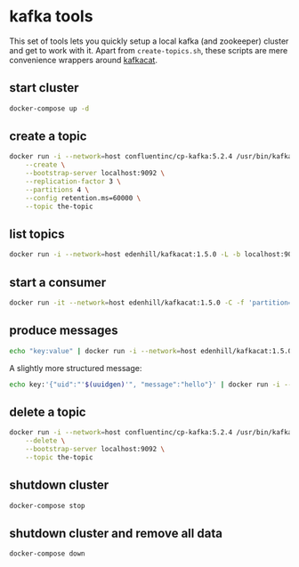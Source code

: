 # kafka tools
This set of tools lets you quickly setup a local kafka (and zookeeper) cluster and get to work with it.
Apart from `create-topics.sh`, these scripts are mere convenience wrappers around [kafkacat](https://docs.confluent.io/platform/current/app-development/kafkacat-usage.html).

## start cluster
```bash
docker-compose up -d
```

## create a topic
```bash
docker run -i --network=host confluentinc/cp-kafka:5.2.4 /usr/bin/kafka-topics \
	--create \
	--bootstrap-server localhost:9092 \
	--replication-factor 3 \
	--partitions 4 \
	--config retention.ms=60000 \
	--topic the-topic
```

## list topics
```bash
docker run -i --network=host edenhill/kafkacat:1.5.0 -L -b localhost:9092
```

## start a consumer
```bash
docker run -it --network=host edenhill/kafkacat:1.5.0 -C -f 'partition=%p offset=%o >> key=%k value=%s\n' -b "localhost:9092" -t "the-topic"
```

## produce messages
```bash
echo "key:value" | docker run -i --network=host edenhill/kafkacat:1.5.0 -X topic.partitioner=murmur2_random -P -b localhost:9092 -t the-topic -K:
```

A slightly more structured message:
```bash
echo key:'{"uid":"'$(uuidgen)'", "message":"hello"}' | docker run -i --network=host edenhill/kafkacat:1.5.0 -P -X topic.partitioner=murmur2_random -b localhost:9092 -t the-topic -K:
```

## delete a topic
```bash
docker run -i --network=host confluentinc/cp-kafka:5.2.4 /usr/bin/kafka-topics \
	--delete \
	--bootstrap-server localhost:9092 \
	--topic the-topic
```

## shutdown cluster
```bash
docker-compose stop
```

## shutdown cluster and remove all data
```bash
docker-compose down
```
